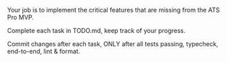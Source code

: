 Your job is to implement the critical features that are missing from the ATS Pro MVP.

Complete each task in TODO.md, keep track of your progress.

Commit changes after each task, ONLY after all tests passing, typecheck, end-to-end, lint & format.
